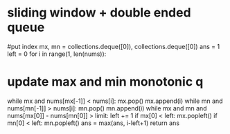 # sliding window + double ended queue
#put index
mx, mn = collections.deque([0]), collections.deque([0])
ans = 1
left = 0
for i in range(1, len(nums)):
# update max and min monotonic q
while mx and nums[mx[-1]] < nums[i]:
mx.pop()
mx.append(i)
while mn and nums[mn[-1]] > nums[i]:
mn.pop()
mn.append(i)
while mx and mn and nums[mx[0]] - nums[mn[0]] > limit:
left += 1
if mx[0] < left:
mx.popleft()
if mn[0] < left:
mn.popleft()
ans = max(ans, i-left+1)
return ans